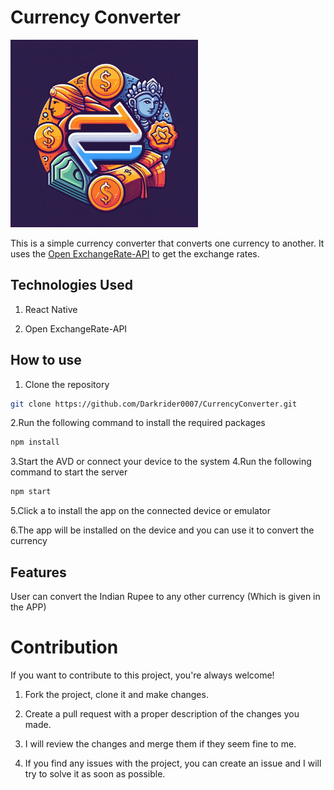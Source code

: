 # Currency Converter

<img
src="./Currency-Converter.jpeg"
height=300
/>

This is a simple currency converter that converts one currency to another. It uses the [Open ExchangeRate-API](https://open.er-api.com/v6/latest/INR) to get the exchange rates.

## Technologies Used

1. React Native

2. Open ExchangeRate-API

## How to use

1. Clone the repository

```bash
git clone https://github.com/Darkrider0007/CurrencyConverter.git
```

2.Run the following command to install the required packages

```bash
npm install
```

3.Start the AVD or connect your device to the system
4.Run the following command to start the server

```bash
npm start
```

5.Click a to install the app on the connected device or emulator

6.The app will be installed on the device and you can use it to convert the currency

## Features

User can convert the Indian Rupee to any other currency (Which is given in the APP)

# Contribution

If you want to contribute to this project, you're always welcome! 

1. Fork the project, clone it and make changes.

2. Create a pull request with a proper description of the changes you made.

3. I will review the changes and merge them if they seem fine to me.

4. If you find any issues with the project, you can create an issue and I will try to solve it as soon as possible.
